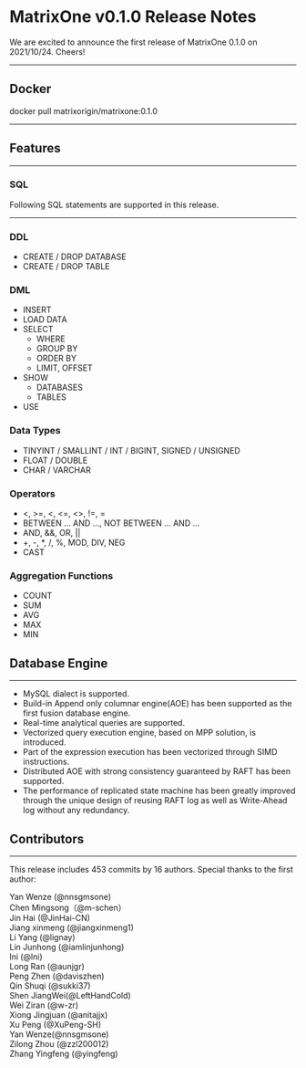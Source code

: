 # **MatrixOne v0.1.0 Release Notes**


We are excited to announce the first release of MatrixOne 0.1.0 on 2021/10/24. Cheers!
***

## Docker
docker pull matrixorigin/matrixone:0.1.0

***

## Features

***

### SQL
Following SQL statements are supported in this release.

***

### DDL
* CREATE / DROP DATABASE
* CREATE / DROP TABLE
### DML
* INSERT
* LOAD DATA
* SELECT
    - WHERE
    - GROUP BY
    - ORDER BY
    - LIMIT, OFFSET
* SHOW
    - DATABASES
    - TABLES
* USE
### Data Types
* TINYINT / SMALLINT / INT / BIGINT, SIGNED / UNSIGNED
* FLOAT / DOUBLE
* CHAR / VARCHAR
### Operators
* &lt;, >=, <, <=, <>, !=, =
* BETWEEN … AND …, NOT BETWEEN … AND …
* AND, &&, OR, ||
* +, -, *, /, %, MOD, DIV, NEG
* CAST
### Aggregation Functions

* COUNT
* SUM
* AVG
* MAX
* MIN

## Database Engine
***
* MySQL dialect is supported.
* Build-in Append only columnar engine(AOE) has been supported as the first fusion database engine.
* Real-time analytical queries are supported.
* Vectorized query execution engine, based on MPP solution, is introduced.
* Part of the expression execution has been vectorized through SIMD instructions.
* Distributed AOE with strong consistency guaranteed by RAFT has been supported.
* The performance of replicated state machine has been greatly improved through the unique design of reusing RAFT log as well as Write-Ahead log without any redundancy.
## Contributors
***
This release includes 453 commits by 16 authors. Special thanks to the first author: 

Yan Wenze (@nnsgmsone)  
Chen Mingsong（@m-schen）  
Jin Hai (@JinHai-CN)  
Jiang xinmeng (@jiangxinmeng1)  
Li Yang (@lignay)  
Lin Junhong (@iamlinjunhong)  
lni (@lni)  
Long Ran (@aunjgr)  
Peng Zhen (@daviszhen)  
Qin Shuqi (@sukki37)  
Shen JiangWei(@LeftHandCold)  
Wei Ziran (@w-zr)  
Xiong Jingjuan (@anitajjx)  
Xu Peng (@XuPeng-SH)  
Yan Wenze(@nnsgmsone)  
Zilong Zhou (@zzl200012)  
Zhang Yingfeng (@yingfeng)